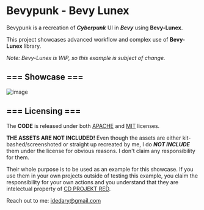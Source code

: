 # Bevypunk - Bevy Lunex

Bevypunk is a recreation of ***Cyberpunk*** UI in ***Bevy*** using **Bevy-Lunex**.

This project showcases advanced workflow and complex use of **Bevy-Lunex** library.

*Note: Bevy-Lunex is WIP, so this example is subject of change.*

## === Showcase ===
![image](https://github.com/bytestring-net/bevy_lunex/assets/49441831/73d96dd1-d851-4a9f-9d58-11aba63e579d)

## === Licensing ===
The **CODE** is released under both [APACHE](./LICENSE-APACHE) and [MIT](./LICENSE-MIT) licenses.

**THE ASSETS ARE NOT INCLUDED!** Even though the assets are either kit-bashed/screenshoted or straight up recreated by me, I do ***NOT INCLUDE*** them under the license for obvious reasons. I don't claim any responsibility for them.

Their whole purpose is to be used as an example for this showcase. If you use them in your own projects outside of testing this example, you claim the responsibility for your own actions and you understand that they are intelectual property of [CD PROJEKT RED](https://www.cdprojekt.com/en/).

Reach out to me: idedary@gmail.com
